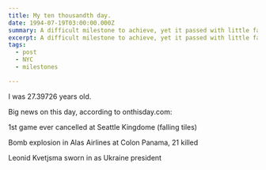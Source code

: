 ```yaml
---
title: My ten thousandth day.
date: 1994-07-19T03:00:00.000Z
summary: A difficult milestone to achieve, yet it passed with little fanfare.
excerpt: A difficult milestone to achieve, yet it passed with little fanfare.
tags:
  - post
  - NYC
  - milestones

---
```


I was 27.39726 years old.

Big news on this day, according to onthisday.com:

1st game ever cancelled at Seattle Kingdome (falling tiles)

Bomb explosion in Alas Airlines at Colon Panama, 21 killed

Leonid Kvetjsma sworn in as Ukraine president